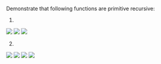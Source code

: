 Demonstrate that following functions are primitive recursive:

1)
<img src="http://latex.codecogs.com/gif.latex?<(x,y)=\left\{\begin{matrix}1&if&x&<&y& \\ 0&if&x&\geq&y \end{matrix}\right." border="0"/>

<img src="http://latex.codecogs.com/gif.latex?<(0,y)=S(Z(0))" border="0"/>

<img src="http://latex.codecogs.com/gif.latex?<(x+1,y)=\dot{-}(S(P^{2}_{3}(<(x,y),x,y)),P^{3}_{3}(<(x,y),x,y))" border="0"/>

2)
<img src="http://latex.codecogs.com/gif.latex?E(x,y)=\left\{\begin{matrix}1&if&x&=&y& \\ 0&if&x&\neq&y \end{matrix}\right." border="0"/>

<img src="http://latex.codecogs.com/gif.latex?E(0,y)=0,\> where \> y\neq{}0 \; or" border="0"/>
<img src="http://latex.codecogs.com/gif.latex?E(0,y)=sg(y)" border="0"/>

<img src="http://latex.codecogs.com/gif.latex?E(n+1,y)=\dot{-}(S(P^{2}_{3}(E(n,y),n,y)),P^{3}_{3}(E(n,y),n,y))" border="0"/>



